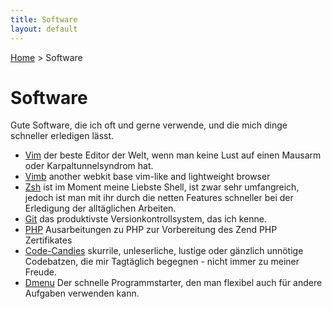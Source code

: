 ```yaml
---
title: Software
layout: default
---
```

[Home](/) > Software

# Software

Gute Software, die ich oft und gerne verwende, und die mich dinge schneller
erledigen lässt.

- [Vim](vim.html) der beste Editor der Welt, wenn man keine Lust auf einen
  Mausarm oder Karpaltunnelsyndrom hat.
- [Vimb](/projects/vimb.html) another webkit base vim-like and lightweight
  browser
- [Zsh](shells.html) ist im Moment meine Liebste Shell, ist zwar sehr
  umfangreich, jedoch ist man mit ihr durch die netten Features schneller bei
  der Erledigung der alltäglichen Arbeiten.
- [Git](git.html) das produktivste Versionkontrollsystem, das ich kenne.
- [PHP](php/index.html) Ausarbeitungen zu PHP zur Vorbereitung des Zend PHP
  Zertifikates
- [Code-Candies](code-candies.html) skurrile, unleserliche, lustige oder gänzlich
  unnötige Codebatzen, die mir Tagtäglich begegnen - nicht immer zu meiner
  Freude.
- [Dmenu](dmenu.html) Der schnelle Programmstarter, den man flexibel auch für
  andere Aufgaben verwenden kann.
